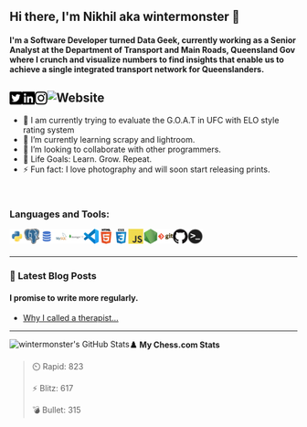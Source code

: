 <!--
Here are some ideas to get you started:

- 🔭 I’m currently working on ...
- 🌱 I’m currently learning ...
- 👯 I’m looking to collaborate on ...
- 🤔 I’m looking for help with ...
- 💬 Ask me about ...
- 📫 How to reach me: ...
- 😄 Pronouns: ...
- ⚡ Fun fact: ...
-->

## Hi there, I'm Nikhil aka wintermonster 👋

#### I'm a Software Developer turned Data Geek, currently working as a Senior Analyst at the Department of Transport and Main Roads, Queensland Gov where I crunch and visualize numbers to find insights that enable us to achieve a single integrated transport network for Queenslanders.

![Website](https://img.shields.io/website?down_color=red&down_message=DOWN&style=flat-square&up_color=green&up_message=UP&url=https%3A%2F%2Fnikhilahuja.xyz)
[<img align="left" alt="wintermonster | Twitter" width="22px" src="icons/twitter-square-brands.svg" />][twitter]
[<img align="left" alt="wintermonster | LinkedIn" width="22px" src="icons/linkedin-brands.svg" />][linkedin]
[<img align="left" alt="wintermonster | Instagram" width="22px" src="icons/instagram-brands.svg" />][instagram]
---

- 🔭 I am currently trying to evaluate the G.O.A.T in UFC with ELO style rating system
- 🌱 I’m currently learning scrapy and lightroom.
- 👯 I’m looking to collaborate with other programmers.
- 🥅 Life Goals: Learn. Grow. Repeat.
- ⚡ Fun fact: I love photography and will soon start releasing prints.

<br />

### Languages and Tools:

<img align="left" alt="Visual Studio Code" width="26px" src="https://raw.githubusercontent.com/github/explore/80688e429a7d4ef2fca1e82350fe8e3517d3494d/topics/python/python.png" />
<img align="left" alt="Visual Studio Code" width="26px" src="https://raw.githubusercontent.com/github/explore/80688e429a7d4ef2fca1e82350fe8e3517d3494d/topics/postgresql/postgresql.png" />
<img align="left" alt="SQL" width="26px" src="https://raw.githubusercontent.com/github/explore/80688e429a7d4ef2fca1e82350fe8e3517d3494d/topics/sql/sql.png" />
<img align="left" alt="MySQL" width="26px" src="https://raw.githubusercontent.com/github/explore/80688e429a7d4ef2fca1e82350fe8e3517d3494d/topics/mysql/mysql.png" />
<img align="left" alt="MongoDB" width="26px" src="https://raw.githubusercontent.com/github/explore/80688e429a7d4ef2fca1e82350fe8e3517d3494d/topics/mongodb/mongodb.png" />
<img align="left" alt="Visual Studio Code" width="26px" src="https://raw.githubusercontent.com/github/explore/80688e429a7d4ef2fca1e82350fe8e3517d3494d/topics/visual-studio-code/visual-studio-code.png" />
<img align="left" alt="HTML5" width="26px" src="https://raw.githubusercontent.com/github/explore/80688e429a7d4ef2fca1e82350fe8e3517d3494d/topics/html/html.png" />
<img align="left" alt="CSS3" width="26px" src="https://raw.githubusercontent.com/github/explore/80688e429a7d4ef2fca1e82350fe8e3517d3494d/topics/css/css.png" />
<img align="left" alt="JavaScript" width="26px" src="https://raw.githubusercontent.com/github/explore/80688e429a7d4ef2fca1e82350fe8e3517d3494d/topics/javascript/javascript.png" />
<img align="left" alt="Node.js" width="26px" src="https://raw.githubusercontent.com/github/explore/80688e429a7d4ef2fca1e82350fe8e3517d3494d/topics/nodejs/nodejs.png" />
<img align="left" alt="Git" width="26px" src="https://raw.githubusercontent.com/github/explore/80688e429a7d4ef2fca1e82350fe8e3517d3494d/topics/git/git.png" />
<img align="left" alt="GitHub" width="26px" src="https://raw.githubusercontent.com/github/explore/78df643247d429f6cc873026c0622819ad797942/topics/github/github.png" />
<img align="left" alt="Terminal" width="26px" src="https://raw.githubusercontent.com/github/explore/80688e429a7d4ef2fca1e82350fe8e3517d3494d/topics/terminal/terminal.png" />

<br />
<br />

---
### 📕 Latest Blog Posts
#### I promise to write more regularly.

<!-- BLOG-POST-LIST:START -->
- [Why I called a therapist…](https://medium.com/@ahuja_nik/why-i-called-a-therapist-d4f591dab1?source=rss-7c7f2c0ffc74------2)
<!-- BLOG-POST-LIST:END -->
---
<img align="left" alt="wintermonster's GitHub Stats" src="https://github-readme-stats.vercel.app/api?username=wintermonster&theme=dark&show_icons=true&count_private=true&include_all_commits=true" />

[website]: https://nikhilahuja.xyz
[twitter]: https://twitter.com/ahuja_nik
[instagram]: https://instagram.com/ahuja_nik
[linkedin]: https://linkedin.com/in/wintermonster

<!--START_SECTION:Chess-->
**♟️ My Chess.com Stats** 

> ⏲️ Rapid: 823
>
> ⚡ Blitz: 617
>
> 💣 Bullet: 315
>

<!--END_SECTION:Chess-->

<!--

<a href="https://www.buymeacoffee.com/wintermonster" target="_blank"><img src="https://www.buymeacoffee.com/assets/img/custom_images/orange_img.png" alt="Buy Me A Coffee" style="height: 41px !important;width: 174px !important;box-shadow: 0px 3px 2px 0px rgba(190, 190, 190, 0.5) !important;-webkit-box-shadow: 0px 3px 2px 0px rgba(190, 190, 190, 0.5) !important;" ></a> <a href='https://ko-fi.com/G2G36K2T3' target='_blank'><img height='36' style='border:0px;height:36px;' src='https://cdn.ko-fi.com/cdn/kofi2.png?v=3' border='0' alt='Buy Me a Coffee at ko-fi.com' /></a>

-->
